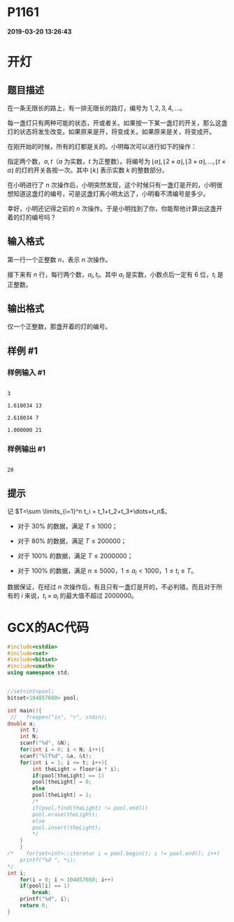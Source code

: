 
# P1161

**2019-03-20 13:26:43**
    
# 开灯

## 题目描述

在一条无限长的路上，有一排无限长的路灯，编号为 $1,2,3,4,\dots$。

每一盏灯只有两种可能的状态，开或者关。如果按一下某一盏灯的开关，那么这盏灯的状态将发生改变。如果原来是开，将变成关。如果原来是关，将变成开。

在刚开始的时候，所有的灯都是关的。小明每次可以进行如下的操作：

指定两个数，$a,t$（$a$ 为实数，$t$ 为正整数）。将编号为 $\lfloor a\rfloor,\lfloor 2 \times a\rfloor,\lfloor3 \times a\rfloor,\dots,\lfloor t  \times a\rfloor$ 的灯的开关各按一次。其中 $\lfloor k \rfloor$ 表示实数 $k$ 的整数部分。

在小明进行了 $n$ 次操作后，小明突然发现，这个时候只有一盏灯是开的，小明很想知道这盏灯的编号，可是这盏灯离小明太远了，小明看不清编号是多少。

幸好，小明还记得之前的 $n$ 次操作。于是小明找到了你，你能帮他计算出这盏开着的灯的编号吗？

## 输入格式

第一行一个正整数 $n$，表示 $n$ 次操作。

接下来有 $n$ 行，每行两个数，$a_i,t_i$。其中 $a_i$ 是实数，小数点后一定有 $6$ 位，$t_i$ 是正整数。

## 输出格式

仅一个正整数，那盏开着的灯的编号。

## 样例 #1

### 样例输入 #1

```
3
1.618034 13
2.618034 7
1.000000 21
```

### 样例输出 #1

```
20
```

## 提示

记 $T=\sum \limits_{i=1}^n t_i = t_1+t_2+t_3+\dots+t_n$。

- 对于 $30\%$ 的数据，满足 $T \le 1000$；
- 对于 $80\%$ 的数据，满足 $T \le 200000$；
- 对于 $100\%$ 的数据，满足 $T \le 2000000$；
- 对于 $100\%$ 的数据，满足 $n \le 5000$，$1 \le a_i<1000$，$1 \le t_i \le T$。

数据保证，在经过 $n$ 次操作后，有且只有一盏灯是开的，不必判错。而且对于所有的 $i$ 来说，$t_i\times a_i$ 的最大值不超过 $2000000$。

# GCX的AC代码
```cpp
#include<cstdio>
#include<set>
#include<bitset>
#include<cmath>
using namespace std;


//set<int>pool;
bitset<104857600> pool;

int main(){
 //   freopen("in", "r", stdin);
double a;
    int t;
    int N;
    scanf("%d", &N);
    for(int i = 0; i < N; i++){
	scanf("%lf%d", &a, &t);
	for(int i = 1; i <= t; i++){
	    int theLight = floor(a * i);
	    if(pool[theLight] == 1)
		pool[theLight] = 0;
	    else
		pool[theLight] = 1;
	    /*
	    if(pool.find(theLight) != pool.end())
		pool.erase(theLight);
	    else
		pool.insert(theLight);
	    */
	}
    }
/*    for(set<int>::iterator i = pool.begin(); i != pool.end(); i++)
	printf("%d ", *i);
*/
int i;
    for(i = 0; i < 104857660; i++)
	if(pool[i] == 1)
	    break;
    printf("%d", i);
    return 0;
}

```

